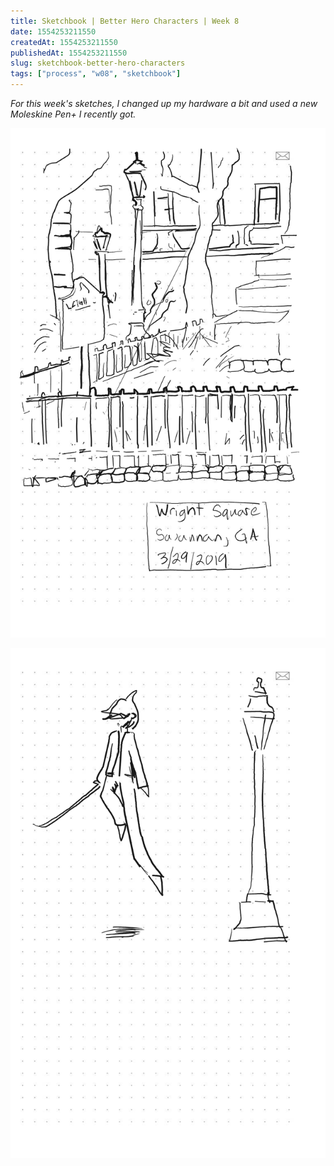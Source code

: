 ```yaml
---
title: Sketchbook | Better Hero Characters | Week 8
date: 1554253211550
createdAt: 1554253211550
publishedAt: 1554253211550
slug: sketchbook-better-hero-characters
tags: ["process", "w08", "sketchbook"]
---
```


_For this week's sketches, I changed up my hardware a bit and used a new Moleskine Pen+ I recently got._

![](./sketch1.png)

![](./sketch2.png)
